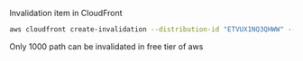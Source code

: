 
Invalidation item in CloudFront
```sh
aws cloudfront create-invalidation --distribution-id "ETVUX1NQ3QHWW" --path "/error.html"
```

Only 1000 path can be invalidated in free tier of aws 